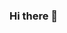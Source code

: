 ### Hi there 👋

<!--
**faaraan1997/faaraan1997** is a ✨ _special_ ✨ repository because its `README.md` (this file) appears on your GitHub profile.

Here are some ideas to get you started:

- 🔭 I’m currently working on Machine Learning and web-development projects.
- 🌱 I’m currently learning best practices for ML and web-development
- 👯 I’m looking to collaborate on ML and web-development 
- 🤔 I’m looking for help with AI and javascripts.
- 💬 Ask me about ML libraries, python, HTML, CSS, REACT, PowerBI and Tableau
- 📫 How to reach me: My [portfolio](https://portfolio-16e62.web.app/) ,my [email](https://portfolio-16e62.web.app/) address and [linkedin](https://www.linkedin.com/in/faaraan-kazi-935892191).
- 😄 Pronouns: My grammer is weak
- ⚡ Fun fact: I stay hydrated while I am coding
-->
